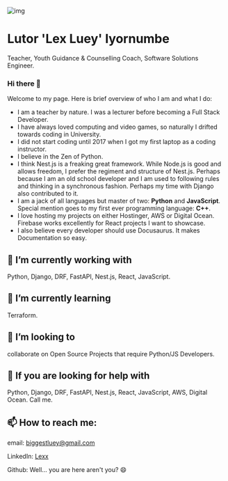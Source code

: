 ![img](https://media.licdn.com/dms/image/D4D16AQF5nZskPwJUQQ/profile-displaybackgroundimage-shrink_350_1400/0/1675104083297?e=1682553600&v=beta&t=hNc-01w7mu_KPkee0nRGu8zuljPo64mF42DeNa0g6FE)

# Lutor 'Lex Luey' Iyornumbe
Teacher, Youth Guidance & Counselling Coach, Software Solutions Engineer.

### Hi there 👋
Welcome to my page. Here is brief overview of who I am and what I do:
- I am a teacher  by nature. I was a lecturer before becoming a Full Stack Developer.
- I have always loved computing and video games, so naturally I drifted towards coding in University.
- I did not start coding until 2017 when I got my first laptop as a coding instructor.
- I believe in the Zen of Python.
- I think Nest.js is a freaking great framework. While Node.js is good and allows freedom, I prefer the regiment and structure of Nest.js. Perhaps because I am an old school developer and I am used to following rules and thinking in a synchronous fashion. Perhaps my time with Django also contributed to it.
- I am a jack of all languages but master of two: **Python** and **JavaScript**. Special mention goes to my first ever programming language: **C++**.
- I love hosting my projects on either Hostinger, AWS or Digital Ocean. Firebase works excellently for React projects I want to showcase.
- I also believe every developer should use Docusaurus. It makes Documentation so easy.


## 🔭 I’m currently working with 
Python, Django, DRF, FastAPI, Nest.js, React, JavaScript.


## 🌱 I’m currently learning 
Terraform.


## 👯 I’m looking to 
collaborate on Open Source Projects that require Python/JS Developers.


## 🤔 If you are looking for help with 
Python, Django, DRF, FastAPI, Nest.js, React, JavaScript, AWS, Digital Ocean. Call me.


## 📫 How to reach me:
email: biggestluey@gmail.com

LinkedIn: [Lexx](https://www.linkedin.com/in/lexx-lutor/)

Github: Well... you are here aren't you? 😄


<!--
**LexxLuey/lexxluey** is a ✨ _special_ ✨ repository because its `README.md` (this file) appears on your GitHub profile.

Here are some ideas to get you started:

- 🔭 I’m currently working on ...
- 🌱 I’m currently learning ...
- 👯 I’m looking to collaborate on ...
- 🤔 I’m looking for help with ...
- 💬 Ask me about ...
- 📫 How to reach me: ...
- 😄 Pronouns: ...
- ⚡ Fun fact: ...
-->
